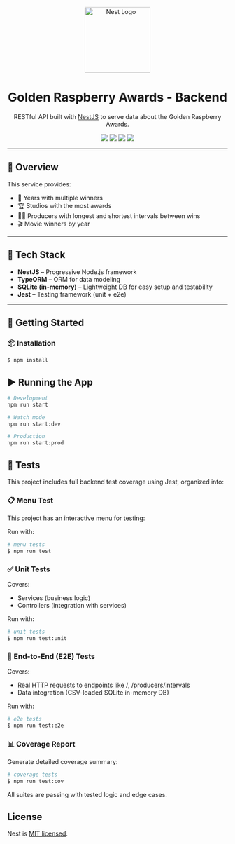 <p align="center">
  <a href="https://nestjs.com/" target="_blank">
    <img src="https://nestjs.com/img/logo-small.svg" width="150" alt="Nest Logo"/>
  </a>
</p>

<h1 align="center">Golden Raspberry Awards - Backend</h1>

<p align="center">
  RESTful API built with <a href="https://nestjs.com/" target="_blank">NestJS</a> to serve data about the Golden Raspberry Awards.
</p>

<p align="center">
  <img src="https://img.shields.io/badge/NestJS-E0234E?style=for-the-badge&logo=nestjs&logoColor=white" />
  <img src="https://img.shields.io/badge/TypeORM-007ACC?style=for-the-badge&logo=typescript&logoColor=white" />
  <img src="https://img.shields.io/badge/SQLite-in--memory-blue?style=for-the-badge" />
  <img src="https://img.shields.io/badge/Jest-Tested-brightgreen?style=for-the-badge&logo=jest&logoColor=white" />
</p>

---

## 📌 Overview

This service provides:

- 📆 Years with multiple winners
- 🏆 Studios with the most awards
- 👨‍💼 Producers with longest and shortest intervals between wins
- 🎬 Movie winners by year

---

## 📂 Tech Stack

- **NestJS** – Progressive Node.js framework
- **TypeORM** – ORM for data modeling
- **SQLite (in-memory)** – Lightweight DB for easy setup and testability
- **Jest** – Testing framework (unit + e2e)

---

## 🚀 Getting Started

### 📦 Installation

```bash
$ npm install
```

## ▶️ Running the App

```bash
# Development
npm run start

# Watch mode
npm run start:dev

# Production
npm run start:prod
```

## 🧪 Tests

This project includes full backend test coverage using Jest, organized into:

### 📋 Menu Test

This project has an interactive menu for testing:

Run with:
```bash
# menu tests
$ npm run test
```

### ✅ Unit Tests

Covers:
- Services (business logic)
- Controllers (integration with services)

Run with:
```bash
# unit tests
$ npm run test:unit
```

### 🚀 End-to-End (E2E) Tests
Covers:

- Real HTTP requests to endpoints like /, /producers/intervals
- Data integration (CSV-loaded SQLite in-memory DB)

Run with:
```bash
# e2e tests
$ npm run test:e2e
```

### 📊 Coverage Report
Generate detailed coverage summary:
```bash
# coverage tests
$ npm run test:cov
```
All suites are passing with tested logic and edge cases.

## License

Nest is [MIT licensed](LICENSE).
